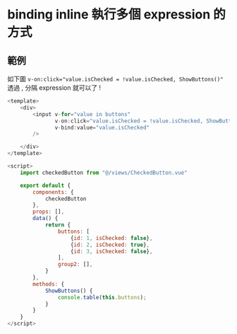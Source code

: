 # binding inline 執行多個 expression 的方式

## 範例

如下圖 `v-on:click="value.isChecked = !value.isChecked, ShowButtons()"` 透過 , 分隔 expression 就可以了 !

```js
<template>
    <div>
        <input v-for="value in buttons"
               v-on:click="value.isChecked = !value.isChecked, ShowButtons()"
               v-bind:value="value.isChecked"
        />

    </div>
</template>

<script>
    import checkedButton from "@/views/CheckedButton.vue"

    export default {
        components: {
            checkedButton
        },
        props: [],
        data() {
            return {
                buttons: [
                    {id: 1, isChecked: false},
                    {id: 2, isChecked: true},
                    {id: 3, isChecked: false},
                ],
                group2: [],
            }
        },
        methods: {
            ShowButtons() {
                console.table(this.buttons);
            }
        }
    }
</script>
```